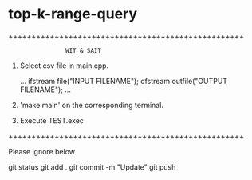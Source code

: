 # top-k-range-query

+++++++++++++++++++++++++++++++++++++++++++++++++++

                    WIT & SAIT

1. Select csv file in main.cpp.

    ...
    ifstream file("INPUT FILENAME");
    ofstream outfile("OUTPUT FILENAME");
    ...

2. 'make main' on the corresponding terminal.

3. Execute TEST.exec

+++++++++++++++++++++++++++++++++++++++++++++++++++

Please ignore below

git status
git add .
git commit -m "Update"
git push